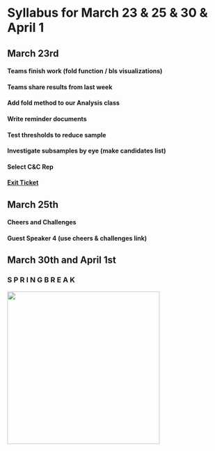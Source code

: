 # Syllabus for March 23 & 25 & 30 & April 1


## March 23rd
#### Teams finish work (fold function / bls visualizations)
#### Teams share results from last week 
#### Add fold method to our Analysis class
#### Write reminder documents
#### Test thresholds to reduce sample
#### Investigate subsamples by eye (make candidates list)
#### Select C&C Rep
#### [Exit Ticket](https://docs.google.com/forms/d/e/1FAIpQLSfhexyVY226Fo7eyEtHve_MwAFkbjSh_eVrbftjhPyLBquDqQ/viewform?usp=sf_link)



## March 25th
#### Cheers and Challenges
#### Guest Speaker 4 (use cheers & challenges link)



## March 30th and April 1st
### S P R I N G  B R E A K

<div><div align="left" width=80px>
    <img src="https://www.desicomments.com/wp-content/uploads/Enjoy-Spring-Break-DC006.gif" width="350"">
</div></div>


